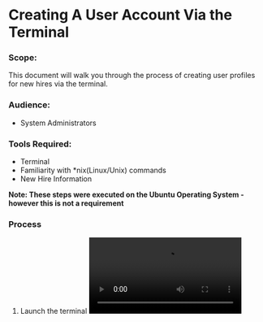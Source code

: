 # Creating A User Account Via the Terminal

### Scope:
This document will walk you through the process of creating user profiles for new hires via the terminal.

### Audience:
* System Administrators 

### Tools Required:
* Terminal
* Familiarity with *nix(Linux/Unix) commands 
* New Hire Information


**Note: These steps were executed on the Ubuntu Operating System - however this is not a requirement**

### Process
1. Launch the terminal
![alt text](/User-Accounts/resources/visual-steps/terminal-launch.mp4 "Terminal Launch")
